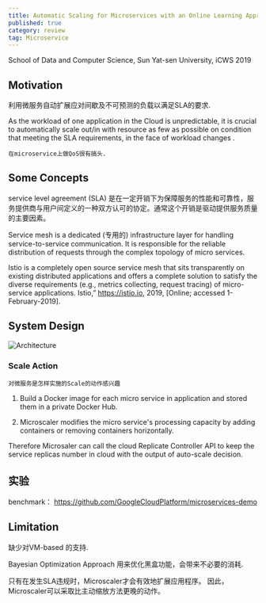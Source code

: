 ```yaml
---
title: Automatic Scaling for Microservices with an Online Learning Approach
published: true
category: review
tag: Microservice
---
```

School of Data and Computer Science, Sun Yat-sen University, iCWS 2019

## Motivation

利用微服务自动扩展应对间歇及不可预测的负载以满足SLA的要求.


As the workload of one application in the Cloud is unpredictable, it is crucial to automatically scale out/in with resource as few as possible on condition that meeting the SLA requirements, in the face of workload changes .

`在microservice上做QoS很有搞头.`

## Some Concepts

service level agreement (SLA) 是在一定开销下为保障服务的性能和可靠性，服务提供商与用户间定义的一种双方认可的协定。通常这个开销是驱动提供服务质量的主要因素。

Service mesh is a dedicated (专用的) infrastructure layer for handling service-to-service communication. It is responsible for the reliable distribution of requests through the complex topology of micro services.

Istio is a completely open source service mesh that sits transparently on existing distributed applications and offers a complete solution to satisfy the diverse requirements (e.g., metrics collecting, request tracing) of micro-service applications. Istio,” https://istio.io, 2019, [Online; accessed 1-February-2019].

## System Design

![Architecture](http://plusnet.cn/assets/include/Microscaler.png)

### Scale Action 

`对微服务是怎样实施的Scale的动作感兴趣`

1. Build a Docker image for each micro service in application and stored them in a private Docker Hub.

2. Microscaler modifies the micro service's processing capacity by adding containers or removing containers horizontally. 

Therefore Microsaler can call the cloud Replicate Controller API to keep the service replicas number in cloud with the output of auto-scale decision.


## 实验

benchmark： https://github.com/GoogleCloudPlatform/microservices-demo

## Limitation

缺少对VM-based 的支持.

Bayesian Optimization Approach 用来优化黑盒功能，会带来不必要的消耗.

只有在发生SLA违规时，Microscaler才会有效地扩展应用程序。 因此，Microscaler可以采取比主动缩放方法更晚的动作。